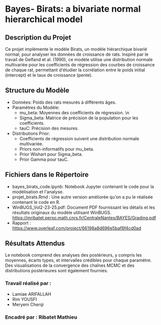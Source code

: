 # Bayes- Birats: a bivariate normal hierarchical model


## Description du Projet
Ce projet implémente le modèle Birats, un modèle hiérarchique bivarié normal, pour analyser les données de croissance de rats. Inspiré par le travail de Gelfand et al. (1990), ce modèle utilise une distribution normale multivariée pour les coefficients de régression des courbes de croissance de chaque rat, permettant d'étudier la corrélation entre le poids initial (intercept) et le taux de croissance (pente).

## Structure du Modèle
* Données: Poids des rats mesurés à différents âges.
* Paramètres du Modèle:
  	- mu_beta: Moyennes des coefficients de régression. \n
    - Sigma_beta: Matrice de précision de la population pour les coefficients.
    - tauC: Précision des mesures.
* Distributions Prior:
	- Coefficients de régression suivent une distribution normale multivariée.
	- Priors non-informatifs pour mu_beta.
	- Prior Wishart pour Sigma_beta.
	- Prior Gamma pour tauC.

## Fichiers dans le Répertoire
- bayes_birats_code.ipynb: Notebook Jupyter contenant le code pour la modélisation et l'analyse.
- projet_birats.Rmd : Une autre version améliorée qu'on a pu le réalisée contenant le code en R.
- WinBUGS_Vol2-23-25.pdf: Document PDF fournissant les détails et les résultats originaux du modèle utilisant WinBUGS. https://mribatet.perso.math.cnrs.fr/CentraleNantes/BAYES/Grading.pdf
- Rapport : https://www.overleaf.com/project/66198a8d696e5baf8f4cd0ad

## Résultats Attendus
Le notebook comprend des analyses des postérieurs, y compris les moyennes, écarts types, et intervalles crédibles pour chaque paramètre. Des visualisations de la convergence des chaînes MCMC et des distributions postérieures sont également fournies.

### Travail réalisé par :
* Lamiae ARIFALLAH
* Rim YOUSFI
* Meryem Cherqi

### Encadré par  : Ribatet Mathieu
